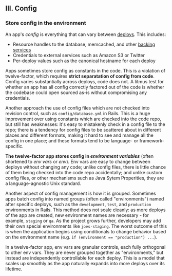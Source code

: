## III. Config
### Store config in the environment

An app's *config* is everything that can vary between [deploys](/codebase).  This includes:

* Resource handles to the database, memcached, and other [backing services](#)
* Credentials to external services such as Amazon S3 or Twitter
* Per-deploy values such as the canonical hostname for each deploy

Apps sometimes store config as constants in the code.  This is a violation of twelve-factor, which requires **strict separatation of config from code**.  Config varies substantially across deploys, code does not.  A litmus test for whether an app has all config correctly factored out of the code is whether the codebase could open sourced as-is without compromising any credentials.

Another approach the use of config files which are not checked into revision control, such as `config/database.yml` in Rails.  This is a huge improvement over using constants which are checked into the code repo, but still has weaknesses: it's easy to mistakenly check in a config file to the repo; there is a tendency for config files to be scattered about in different places and different formats, making it hard to see and manage all the config in one place; and these formats tend to be language- or framework-specific.

**The twelve-factor app stores config in *environment variables*** (often shortened to *env vars* or *env*).  Env vars are easy to change between deploys without changing any code; unlike config files, there is little chance of them being checked into the code repo accidentally; and unlike custom config files, or other mechanisms such as Java Sytem Properities, they are a language-agnostic Unix standard.

Another aspect of config management is how it is grouped.  Sometimes apps batch config into named groups (often called "environments") named after specific deploys, such as the `development`, `test`, and `production` environments in Rails.  This method does not scale cleanly: as more deploys of the app are created, new environment names are necessary - for example, `staging` or `qa`.  As the project grows further, developers may add their own special environments like `joes-staging`.  The worst outcome of this is when the application begins using conditionals to change behavior based on the environment name (e.g. `if (environment == "production") ...`).

In a twelve-factor app, env vars are granular controls, each fully orthogonal to other env vars.  They are never grouped together as "environments," but instead are independently controllable for each deploy.  This is a model that scales up smoothly as the app naturally expands into more deploys over its lifetime.


